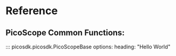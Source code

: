 # Reference
## PicoScope Common Functions: 
::: picosdk.picosdk.PicoScopeBase
    options:
        heading: "Hello World"